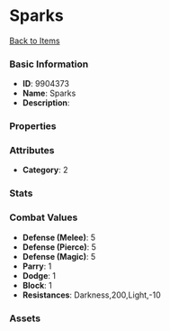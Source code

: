 # Sparks



[Back to Items](../items.md)

### Basic Information

- **ID**: 9904373
- **Name**: Sparks
- **Description**: 

### Properties


### Attributes

- **Category**: 2

### Stats


### Combat Values

- **Defense (Melee)**: 5
- **Defense (Pierce)**: 5
- **Defense (Magic)**: 5
- **Parry**: 1
- **Dodge**: 1
- **Block**: 1
- **Resistances**: Darkness,200,Light,-10

### Assets


